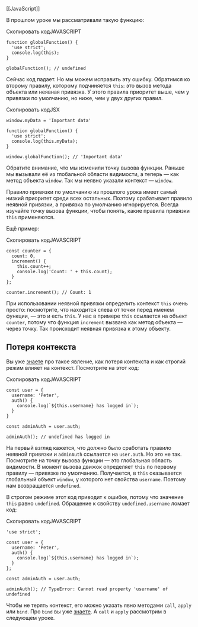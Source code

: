 [[JavaScript]]

В прошлом уроке мы рассматривали такую функцию:

Скопировать кодJAVASCRIPT

```
function globalFunction() {
  'use strict';
  console.log(this);
}

globalFunction(); // undefined 
```

Сейчас код падает. Но мы можем исправить эту ошибку. Обратимся ко второму правилу, которому подчиняется `this`: это вызов метода объекта или неявная привязка. У этого правила приоритет выше, чем у привязки по умолчанию, но ниже, чем у двух других правил.

Скопировать кодJSX

```
window.myData = 'Important data'

function globalFunction() {
  'use strict';
  console.log(this.myData);
}

window.globalFunction(); // 'Important data' 
```

Обратите внимание, что мы изменили точку вызова функции. Раньше мы вызывали её из глобальной области видимости, а теперь — как метод объекта `window`. Так мы неявно указали контекст — `window`.

Правило привязки по умолчанию из прошлого урока имеет самый низкий приоритет среди всех остальных. Поэтому срабатывает правило неявной привязки, а привязка по умолчанию игнорируется. Всегда изучайте точку вызова функции, чтобы понять, какие правила привязки `this` применяются.

Ещё пример:

Скопировать кодJAVASCRIPT

```
const counter = {
  count: 0,
  increment() {
    this.count++;
    console.log('Count: ' + this.count);
  }
};

counter.increment(); // Count: 1 
```

При использовании неявной привязки определить контекст `this` очень просто: посмотрите, что находится слева от точки перед именем функции, — это и есть `this`. У нас в примере `this` ссылается на объект `counter`, потому что функция `increment` вызвана как метод объекта — через точку. Так происходит неявная привязка к этому объекту.

## Потеря контекста

Вы уже [знаете](https://praktikum.yandex.ru/trainer/web/lesson/3fa8a986-6ba3-44e0-a741-be77bc66619c/task/b73ced6d-e0ec-4c02-b524-675db3fc9f83/) про такое явление, как потеря контекста и как строгий режим влияет на контекст. Посмотрите на этот код:

Скопировать кодJAVASCRIPT

```
const user = {
  username: 'Peter',
  auth() {
    console.log(`${this.username} has logged in`);
  }
}

const adminAuth = user.auth;

adminAuth(); // undefined has logged in 
```

На первый взгляд кажется, что должно было сработать правило неявной привязки и `adminAuth` ссылается на `user.auth`. Но это не так. Посмотрите на точку вызова функции — это глобальная область видимости. В момент вызова движок определяет `this` по первому правилу — привязке по умолчанию. Получается, в `this` оказывается глобальный объект `window`, у которого нет свойства `username`. Поэтому нам возвращается `undefined`.

В строгом режиме этот код приводит к ошибке, потому что значение `this` равно `undefined`. Обращение к свойству `undefined.username` ломает код:

Скопировать кодJAVASCRIPT

```
'use strict';

const user = {
  username: 'Peter',
  auth() {
    console.log(`${this.username} has logged in`);
  }
};

const adminAuth = user.auth;

adminAuth(); // TypeError: Cannot read property 'username' of undefined 
```

Чтобы не терять контекст, его можно указать явно методами `call`, `apply` или `bind`. Про `bind` вы уже [знаете](https://praktikum.yandex.ru/trainer/web/lesson/1a1651c3-b5b3-4db0-8f42-1ce705395f25/task/abd6a3ae-6cf2-40c9-9ef0-1554e11dad66/). А `call` и `apply` рассмотрим в следующем уроке.